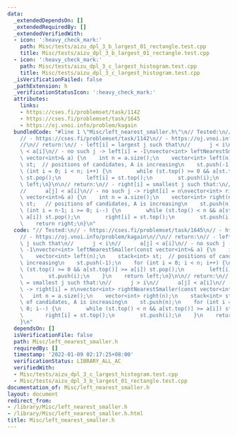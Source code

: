 ```yaml
---
data:
  _extendedDependsOn: []
  _extendedRequiredBy: []
  _extendedVerifiedWith:
  - icon: ':heavy_check_mark:'
    path: Misc/tests/aizu_dpl_3_b_largest_01_rectangle.test.cpp
    title: Misc/tests/aizu_dpl_3_b_largest_01_rectangle.test.cpp
  - icon: ':heavy_check_mark:'
    path: Misc/tests/aizu_dpl_3_c_largest_histogram.test.cpp
    title: Misc/tests/aizu_dpl_3_c_largest_histogram.test.cpp
  _isVerificationFailed: false
  _pathExtension: h
  _verificationStatusIcon: ':heavy_check_mark:'
  attributes:
    links:
    - https://cses.fi/problemset/task/1142
    - https://cses.fi/problemset/task/1645
    - https://oj.vnoi.info/problem/kagain
  bundledCode: "#line 1 \"Misc/left_nearest_smaller.h\"\n// Tested:\n// - https://cses.fi/problemset/task/1645\n\
    // - https://cses.fi/problemset/task/1142\n// - https://oj.vnoi.info/problem/kagain\n\
    //\n// return:\n// - left[i] = largest j such that\n//      j < i\n//      a[j]\
    \ < a[i]\n// - no such j -> left[i] = -1\nvector<int> leftNearestSmaller(const\
    \ vector<int>& a) {\n    int n = a.size();\n    vector<int> left(n);\n    stack<int>\
    \ st;  // positions of candidates, A is increasing\n    st.push(-1);\n    for\
    \ (int i = 0; i < n; i++) {\n        while (st.top() >= 0 && a[st.top()] >= a[i])\
    \ st.pop();\n        left[i] = st.top();\n        st.push(i);\n    }\n    return\
    \ left;\n}\n\n// return:\n// - right[i] = smallest j such that:\n//      j > i\n\
    //      a[j] < a[i]\n// - no such j -> right[i] = n\nvector<int> rightNearestSmaller(const\
    \ vector<int>& a) {\n    int n = a.size();\n    vector<int> right(n);\n    stack<int>\
    \ st;   // positions of candidates, A is increasing\n    st.push(n);\n    for\
    \ (int i = n-1; i >= 0; i--) {\n        while (st.top() < n && a[st.top()] >=\
    \ a[i]) st.pop();\n        right[i] = st.top();\n        st.push(i);\n    }\n\
    \    return right;\n}\n"
  code: "// Tested:\n// - https://cses.fi/problemset/task/1645\n// - https://cses.fi/problemset/task/1142\n\
    // - https://oj.vnoi.info/problem/kagain\n//\n// return:\n// - left[i] = largest\
    \ j such that\n//      j < i\n//      a[j] < a[i]\n// - no such j -> left[i] =\
    \ -1\nvector<int> leftNearestSmaller(const vector<int>& a) {\n    int n = a.size();\n\
    \    vector<int> left(n);\n    stack<int> st;  // positions of candidates, A is\
    \ increasing\n    st.push(-1);\n    for (int i = 0; i < n; i++) {\n        while\
    \ (st.top() >= 0 && a[st.top()] >= a[i]) st.pop();\n        left[i] = st.top();\n\
    \        st.push(i);\n    }\n    return left;\n}\n\n// return:\n// - right[i]\
    \ = smallest j such that:\n//      j > i\n//      a[j] < a[i]\n// - no such j\
    \ -> right[i] = n\nvector<int> rightNearestSmaller(const vector<int>& a) {\n \
    \   int n = a.size();\n    vector<int> right(n);\n    stack<int> st;   // positions\
    \ of candidates, A is increasing\n    st.push(n);\n    for (int i = n-1; i >=\
    \ 0; i--) {\n        while (st.top() < n && a[st.top()] >= a[i]) st.pop();\n \
    \       right[i] = st.top();\n        st.push(i);\n    }\n    return right;\n\
    }\n"
  dependsOn: []
  isVerificationFile: false
  path: Misc/left_nearest_smaller.h
  requiredBy: []
  timestamp: '2022-01-09 02:17:25+08:00'
  verificationStatus: LIBRARY_ALL_AC
  verifiedWith:
  - Misc/tests/aizu_dpl_3_c_largest_histogram.test.cpp
  - Misc/tests/aizu_dpl_3_b_largest_01_rectangle.test.cpp
documentation_of: Misc/left_nearest_smaller.h
layout: document
redirect_from:
- /library/Misc/left_nearest_smaller.h
- /library/Misc/left_nearest_smaller.h.html
title: Misc/left_nearest_smaller.h
---
```

